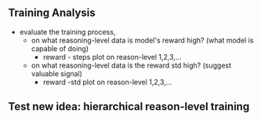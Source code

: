 ## Training Analysis
+ evaluate the training process,
    - on what reasoning-level data is model's reward high? (what model is capable of doing)
        - reward - steps plot on reason-level 1,2,3,...
    - on what reasoning-level data is the reward std high? (suggest valuable signal)
        - reward -std plot on reason-level 1,2,3,...

## Test new idea: hierarchical reason-level training
